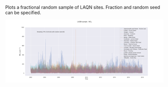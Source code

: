 Plots a fractional random sample of LAQN sites. Fraction and random seed can be specified.

![LAQN sample](LAQN_NO2_sample_seed6.png)
